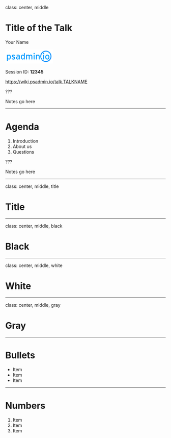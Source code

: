 class: center, middle

# Title of the Talk

Your Name

![psadmin.io](images/psadmin_io.png)

Session ID: **12345**

https://wiki.psadmin.io/talk.TALKNAME

???

Notes go here

---

# Agenda

1. Introduction
1. About us
1. Questions

???

Notes go here

---
class: center, middle, title
# Title
---
class: center, middle, black
# Black
---
class: center, middle, white
# White
---
class: center, middle, gray
# Gray
---
# Bullets
* Item
* Item
* Item
---
# Numbers
1. Item
1. Item
1. Item